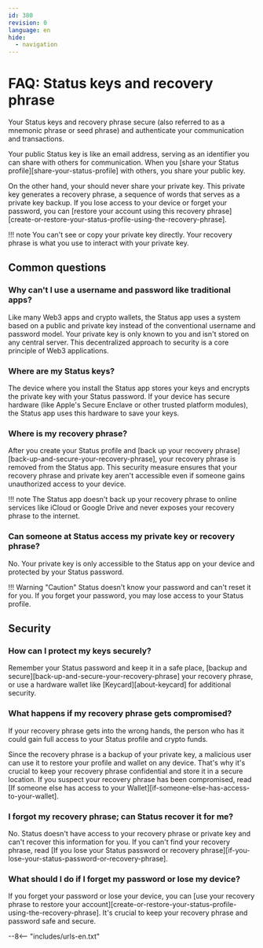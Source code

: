 ```yaml
---
id: 380
revision: 0
language: en
hide:
  - navigation
---
```


# FAQ: Status keys and recovery phrase

Your Status keys and recovery phrase secure (also referred to as a mnemonic phrase or seed phrase) and authenticate your communication and transactions.

Your public Status key is like an email address, serving as an identifier you can share with others for communication. When you [share your Status profile][share-your-status-profile] with others, you share your public key.

On the other hand, your should never share your private key. This private key generates a recovery phrase, a sequence of words that serves as a private key backup. If you lose access to your device or forget your password, you can [restore your account using this recovery phrase][create-or-restore-your-status-profile-using-the-recovery-phrase].

!!! note
    You can't see or copy your private key directly. Your recovery phrase is what you use to interact with your private key.

## Common questions

### Why can't I use a username and password like traditional apps?

Like many Web3 apps and crypto wallets, the Status app uses a system based on a public and private key instead of the conventional username and password model. Your private key is only known to you and isn't stored on any central server. This decentralized approach to security is a core principle of Web3 applications.

### Where are my Status keys?

The device where you install the Status app stores your keys and encrypts the private key with your Status password. If your device has secure hardware (like Apple's Secure Enclave or other trusted platform modules), the Status app uses this hardware to save your keys.

### Where is my recovery phrase?

After you create your Status profile and [back up your recovery phrase][back-up-and-secure-your-recovery-phrase], your recovery phrase is removed from the Status app. This security measure ensures that your recovery phrase and private key aren't accessible even if someone gains unauthorized access to your device.

!!! note
    The Status app doesn't back up your recovery phrase to online services like iCloud or Google Drive and never exposes your recovery phrase to the internet.

### Can someone at Status access my private key or recovery phrase?

No. Your private key is only accessible to the Status app on your device and protected by your Status password.

!!! Warning "Caution"
    Status doesn't know your password and can't reset it for you. If you forget your password, you may lose access to your Status profile.

## Security

### How can I protect my keys securely?

Remember your Status password and keep it in a safe place, [backup and secure][back-up-and-secure-your-recovery-phrase] your recovery phrase, or use a hardware wallet like [Keycard][about-keycard] for additional security.

### What happens if my recovery phrase gets compromised?

If your recovery phrase gets into the wrong hands, the person who has it could gain full access to your Status profile and crypto funds.

Since the recovery phrase is a backup of your private key, a malicious user can use it to restore your profile and wallet on any device. That's why it's crucial to keep your recovery phrase confidential and store it in a secure location. If you suspect your recovery phrase has been compromised, read [If someone else has access to your Wallet][if-someone-else-has-access-to-your-wallet].

### I forgot my recovery phrase; can Status recover it for me?

No. Status doesn't have access to your recovery phrase or private key and can't recover this information for you. If you can't find your recovery phrase, read [If you lose your Status password or recovery phrase][if-you-lose-your-status-password-or-recovery-phrase].

### What should I do if I forget my password or lose my device?

If you forget your password or lose your device, you can [use your recovery phrase to restore your account][create-or-restore-your-status-profile-using-the-recovery-phrase]. It's crucial to keep your recovery phrase and password safe and secure.

--8<-- "includes/urls-en.txt"
